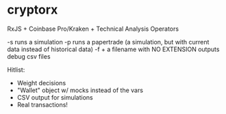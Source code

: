 # cryptorx
RxJS + Coinbase Pro/Kraken + Technical Analysis Operators

-s runs a simulation
-p runs a papertrade (a simulation, but with current data instead of historical data)
-f + a filename with NO EXTENSION outputs debug csv files


Hitlist:
 - Weight decisions
 - "Wallet" object w/ mocks instead of the vars
 - CSV output for simulations
 - Real transactions!